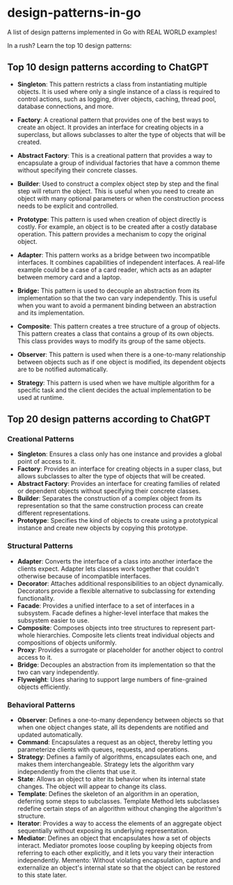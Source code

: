 # design-patterns-in-go
A list of design patterns implemented in Go with REAL WORLD examples!

In a rush? Learn the top 10 design patterns:

## Top 10 design patterns according to ChatGPT

 - **Singleton**: This pattern restricts a class from instantiating multiple objects. It is used where only a single instance of a class is required to control actions, such as logging, driver objects, caching, thread pool, database connections, and more.

 - **Factory**: A creational pattern that provides one of the best ways to create an object. It provides an interface for creating objects in a superclass, but allows subclasses to alter the type of objects that will be created.

 - **Abstract Factory**: This is a creational pattern that provides a way to encapsulate a group of individual factories that have a common theme without specifying their concrete classes.

 - **Builder**: Used to construct a complex object step by step and the final step will return the object. This is useful when you need to create an object with many optional parameters or when the construction process needs to be explicit and controlled.

 - **Prototype**: This pattern is used when creation of object directly is costly. For example, an object is to be created after a costly database operation. This pattern provides a mechanism to copy the original object.

 - **Adapter**: This pattern works as a bridge between two incompatible interfaces. It combines capabilities of independent interfaces. A real-life example could be a case of a card reader, which acts as an adapter between memory card and a laptop.

 - **Bridge:** This pattern is used to decouple an abstraction from its implementation so that the two can vary independently. This is useful when you want to avoid a permanent binding between an abstraction and its implementation.

 - **Composite**: This pattern creates a tree structure of a group of objects. This pattern creates a class that contains a group of its own objects. This class provides ways to modify its group of the same objects.

 - **Observer**: This pattern is used when there is a one-to-many relationship between objects such as if one object is modified, its dependent objects are to be notified automatically.

 - **Strategy**: This pattern is used when we have multiple algorithm for a specific task and the client decides the actual implementation to be used at runtime.

## Top 20 design patterns according to ChatGPT

### Creational Patterns

 - **Singleton**: Ensures a class only has one instance and provides a global point of access to it.
 - **Factory**: Provides an interface for creating objects in a super class, but allows subclasses to alter the type of objects that will be created.
 - **Abstract Factory**: Provides an interface for creating families of related or dependent objects without specifying their concrete classes.
 - **Builder**: Separates the construction of a complex object from its representation so that the same construction process can create different representations.
 - **Prototype**: Specifies the kind of objects to create using a prototypical instance and create new objects by copying this prototype.

### Structural Patterns

 - **Adapter**: Converts the interface of a class into another interface the clients expect. Adapter lets classes work together that couldn't otherwise because of incompatible interfaces.
 - **Decorator**: Attaches additional responsibilities to an object dynamically. Decorators provide a flexible alternative to subclassing for extending functionality.
 - **Facade**: Provides a unified interface to a set of interfaces in a subsystem. Facade defines a higher-level interface that makes the subsystem easier to use.
 - **Composite**: Composes objects into tree structures to represent part-whole hierarchies. Composite lets clients treat individual objects and compositions of objects uniformly.
 - **Proxy**: Provides a surrogate or placeholder for another object to control access to it.
 - **Bridge**: Decouples an abstraction from its implementation so that the two can vary independently.
 - **Flyweight**: Uses sharing to support large numbers of fine-grained objects efficiently.

### Behavioral Patterns

 - **Observer**: Defines a one-to-many dependency between objects so that when one object changes state, all its dependents are notified and updated automatically.
 - **Command**: Encapsulates a request as an object, thereby letting you parameterize clients with queues, requests, and operations.
 - **Strategy**: Defines a family of algorithms, encapsulates each one, and makes them interchangeable. Strategy lets the algorithm vary independently from the clients that use it.
 - **State**: Allows an object to alter its behavior when its internal state changes. The object will appear to change its class.
 - **Template**: Defines the skeleton of an algorithm in an operation, deferring some steps to subclasses. Template Method lets subclasses redefine certain steps of an algorithm without changing the algorithm's structure.
 - **Iterator**: Provides a way to access the elements of an aggregate object sequentially without exposing its underlying representation.
 - **Mediator**: Defines an object that encapsulates how a set of objects interact. Mediator promotes loose coupling by keeping objects from referring to each other explicitly, and it lets you vary their interaction independently.
Memento: Without violating encapsulation, capture and externalize an object's internal state so that the object can be restored to this state later.
